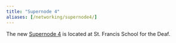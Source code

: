 ```yaml
---
title: "Supernode 4"
aliases: [/networking/supernode4/]
---
```


The new [Supernode 4](https://nycmesh.net/map/?s=1348) is located at St. Francis School for the Deaf.
